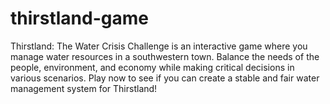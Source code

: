 # thirstland-game
Thirstland: The Water Crisis Challenge is an interactive game where you manage water resources in a southwestern town. Balance the needs of the people, environment, and economy while making critical decisions in various scenarios. Play now to see if you can create a stable and fair water management system for Thirstland!
